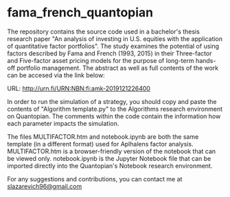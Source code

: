 # fama_french_quantopian
The repository contains the source code used in a bachelor's thesis research paper "An analysis of investing in U.S. equities with the application of quantitative factor portfolios". The study examines the potential of using factors described by Fama and French (1993, 2015) in their Three-factor and Five-factor asset pricing models for the purpose of long-term hands-off portfolio management. The abstract as well as full contents of the work can be accesed via the link below:

URL: http://urn.fi/URN:NBN:fi:amk-2019121226400

In order to run the simulation of a strategy, you should copy and paste the contents of "Algorithm template.py" to the Algorithms research environment on Quantopian. The comments within the code contain the information how each parameter impacts the simulation.

The files MULTIFACTOR.htm and notebook.ipynb are both the same template (in a different format) used for Aplhalens factor analysis. MULTIFACTOR.htm is a browser-friendly version of the notebook that can be viewed only. notebook.ipynb is the Jupyter Notebook file that can be imported directly into the Quantopian's Notebook research environment.

For any suggestions and contributions, you can contact me at slazarevich96@gmail.com
